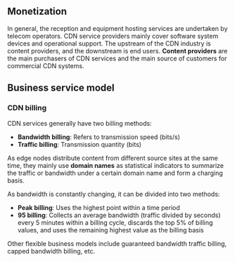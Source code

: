 ## Monetization

In general, the reception and equipment hosting services are undertaken by telecom operators. CDN service providers mainly cover software system devices and operational support. The upstream of the CDN industry is content providers, and the downstream is end users. **Content providers** are the main purchasers of CDN services and the main source of customers for commercial CDN systems.

## Business service model

### CDN billing

CDN services generally have two billing methods:

- **Bandwidth billing**: Refers to transmission speed (bits/s)
- **Traffic billing**: Transmission quantity (bits)

As edge nodes distribute content from different source sites at the same time, they mainly use **domain names** as statistical indicators to summarize the traffic or bandwidth under a certain domain name and form a charging basis.

As bandwidth is constantly changing, it can be divided into two methods:

- **Peak billing**: Uses the highest point within a time period
- **95 billing**: Collects an average bandwidth (traffic divided by seconds) every 5 minutes within a billing cycle, discards the top 5% of billing values, and uses the remaining highest value as the billing basis

Other flexible business models include guaranteed bandwidth traffic billing, capped bandwidth billing, etc.
